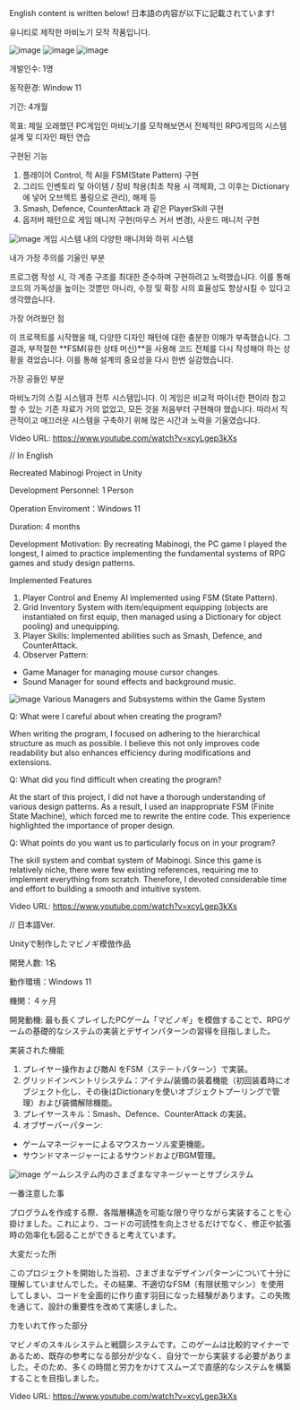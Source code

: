 English content is written below!
日本語の内容が以下に記載されています!

유니티로 제작한 마비노기 모작 작품입니다.

![image](https://github.com/user-attachments/assets/ea3646b1-b3d9-47dd-a594-d310dda066c3)
![image](https://github.com/user-attachments/assets/9f7c6941-374e-43c7-963b-997295ebfe3d)
![image](https://github.com/user-attachments/assets/be5f8598-ace4-4877-a6f3-1bd6355a3b10)

개발인수: 1명

동작환경: Window 11

기간: 4개월

목표: 제일 오래했던 PC게임인 마비노기를 모작해보면서 전체적인 RPG게임의 시스템 설계 및 디자인 패턴 연습

구현된 기능

1. 플레이어 Control, 적 AI을 FSM(State Pattern) 구현
2. 그리드 인벤토리 및 아이템 / 장비 착용(최초 착용 시 객체화, 그 이후는 Dictionary에 넣어 오브젝트 풀링으로 관리), 해제 등
3. Smash, Defence, CounterAttack 과 같은 PlayerSkill 구현
4. 옵저버 패턴으로 게임 매니저 구현(마우스 커서 변경), 사운드 매니저 구현

![image](https://github.com/user-attachments/assets/94e72b97-a113-4a35-ac1c-f77a2e688696)
게임 시스템 내의 다양한 매니저와 하위 시스템

내가 가장 주의를 기울인 부분

프로그램 작성 시, 각 계층 구조를 최대한 준수하며 구현하려고 노력했습니다. 이를 통해 코드의 가독성을 높이는 것뿐만 아니라, 수정 및 확장 시의 효율성도 향상시킬 수 있다고 생각했습니다.

가장 어려웠던 점

이 프로젝트를 시작했을 때, 다양한 디자인 패턴에 대한 충분한 이해가 부족했습니다. 그 결과, 부적절한 **FSM(유한 상태 머신)**을 사용해 코드 전체를 다시 작성해야 하는 상황을 겪었습니다. 이를 통해 설계의 중요성을 다시 한번 실감했습니다.

가장 공들인 부분

마비노기의 스킬 시스템과 전투 시스템입니다. 이 게임은 비교적 마이너한 편이라 참고할 수 있는 기존 자료가 거의 없었고, 모든 것을 처음부터 구현해야 했습니다. 따라서 직관적이고 매끄러운 시스템을 구축하기 위해 많은 시간과 노력을 기울였습니다.


Video URL: https://www.youtube.com/watch?v=xcyLgep3kXs

// In English

Recreated Mabinogi Project in Unity

Development Personnel: 1 Person

Operation Enviroment：Windows 11

Duration: 4 months

Development Motivation:
By recreating Mabinogi, the PC game I played the longest, I aimed to practice implementing the fundamental systems of RPG games and study design patterns.

Implemented Features

1. Player Control and Enemy AI implemented using FSM (State Pattern).
2. Grid Inventory System with item/equipment equipping (objects are instantiated on first equip, then managed using a Dictionary for object pooling) and unequipping.
3. Player Skills: Implemented abilities such as Smash, Defence, and CounterAttack.
4. Observer Pattern:
- Game Manager for managing mouse cursor changes.
- Sound Manager for sound effects and background music.

![image](https://github.com/user-attachments/assets/69fd2254-5cf2-4e61-a011-a594e1f7dcae)
Various Managers and Subsystems within the Game System

Q: What were I careful about when creating the program?

When writing the program, I focused on adhering to the hierarchical structure as much as possible. I believe this not only improves code readability but also enhances efficiency during modifications and extensions.

Q: What did you find difficult when creating the program?

At the start of this project, I did not have a thorough understanding of various design patterns. As a result, I used an inappropriate FSM (Finite State Machine), which forced me to rewrite the entire code. This experience highlighted the importance of proper design.

Q: What points do you want us to particularly focus on in your program?

The skill system and combat system of Mabinogi. Since this game is relatively niche, there were few existing references, requiring me to implement everything from scratch. Therefore, I devoted considerable time and effort to building a smooth and intuitive system.

Video URL: https://www.youtube.com/watch?v=xcyLgep3kXs

// 日本語Ver.

Unityで制作したマビノギ模倣作品

開発人数: 1名

動作環境：Windows 11

機関：４ヶ月

開発動機:
最も長くプレイしたPCゲーム「マビノギ」を模倣することで、RPGゲームの基礎的なシステムの実装とデザインパターンの習得を目指しました。

実装された機能

1. プレイヤー操作および敵AI をFSM（ステートパターン）で実装。
2. グリッドインベントリシステム：アイテム/装備の装着機能（初回装着時にオブジェクト化し、その後はDictionaryを使いオブジェクトプーリングで管理）および装備解除機能。
3. プレイヤースキル：Smash、Defence、CounterAttack の実装。
4. オブザーバーパターン:
- ゲームマネージャーによるマウスカーソル変更機能。
- サウンドマネージャーによるサウンドおよびBGM管理。

![image](https://github.com/user-attachments/assets/5fe8653d-657f-4944-8989-22e50a210fbd)
ゲームシステム内のさまざまなマネージャーとサブシステム

一番注意した事

プログラムを作成する際、各階層構造を可能な限り守りながら実装することを心掛けました。これにより、コードの可読性を向上させるだけでなく、修正や拡張時の効率化も図ることができると考えています。

大変だった所

このプロジェクトを開始した当初、さまざまなデザインパターンについて十分に理解していませんでした。その結果、不適切なFSM（有限状態マシン）を使用してしまい、コードを全面的に作り直す羽目になった経験があります。この失敗を通じて、設計の重要性を改めて実感しました。

力をいれて作った部分

マビノギのスキルシステムと戦闘システムです。このゲームは比較的マイナーであるため、既存の参考になる部分が少なく、自分で一から実装する必要がありました。そのため、多くの時間と労力をかけてスムーズで直感的なシステムを構築することを目指しました。

Video URL: https://www.youtube.com/watch?v=xcyLgep3kXs

